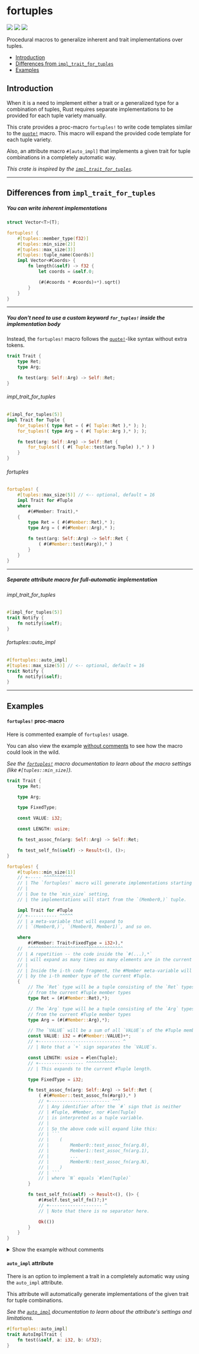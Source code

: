 # fortuples
[![](https://docs.rs/fortuples/badge.svg)](https://docs.rs/fortuples/) [![](https://img.shields.io/crates/v/fortuples.svg)](https://crates.io/crates/fortuples) [![](https://img.shields.io/crates/d/fortuples.svg)](https://crates.io/crates/fortuples)

Procedural macros to generalize inherent and trait implementations over tuples.

* [Introduction](#introduction)
* [Differences from `impl_trait_for_tuples`](#differences-from-impl_trait_for_tuples)
* [Examples](#examples)

## Introduction

When it is a need to implement either a trait or a generalized type for a combination of tuples,
Rust requires separate implementations to be provided for each tuple variety manually.

This crate provides a proc-macro `fortuples!` to write code templates similar to the [`quote!`](https://docs.rs/quote/latest/quote/) macro.
This macro will expand the provided code template for each tuple variety.

Also, an attribute macro `#[auto_impl]` that implements a given trait for tuple combinations in a completely automatic way.

_This crate is inspired by the [`impl_trait_for_tuples`](https://docs.rs/impl-trait-for-tuples/latest/impl_trait_for_tuples/)._

----

## Differences from `impl_trait_for_tuples`

##### You can write inherent implementations
```rust
struct Vector<T>(T);

fortuples! {
    #[tuples::member_type(f32)]
    #[tuples::min_size(2)]
    #[tuples::max_size(3)]
    #[tuples::tuple_name(Coords)]
    impl Vector<#Coords> {
        fn length(&self) -> f32 {
            let coords = &self.0;

            (#(#coords * #coords)+*).sqrt()
        }
    }
}
```

----

##### You don't need to use a custom keyword `for_tuples!` inside the implementation body

Instead, the `fortuples!` macro follows the [`quote!`](https://docs.rs/quote/latest/quote/)-like syntax without extra tokens.

```rust
trait Trait {
    type Ret;
    type Arg;

    fn test(arg: Self::Arg) -> Self::Ret;
}
```

###### impl_trait_for_tuples

```rust
#[impl_for_tuples(5)]
impl Trait for Tuple {
    for_tuples!( type Ret = ( #( Tuple::Ret ),* ); );
    for_tuples!( type Arg = ( #( Tuple::Arg ),* ); );

    fn test(arg: Self::Arg) -> Self::Ret {
        for_tuples!( ( #( Tuple::test(arg.Tuple) ),* ) )
    }
}
```

###### fortuples

```rust
fortuples! {
    #[tuples::max_size(5)] // <-- optional, default = 16
    impl Trait for #Tuple
    where
        #(#Member: Trait),*
    {
        type Ret = ( #(#Member::Ret),* );
        type Arg = ( #(#Member::Arg),* );

        fn test(arg: Self::Arg) -> Self::Ret {
            ( #(#Member::test(#arg)),* )
        }
    }
}
```

----

##### Separate attribute macro for full-automatic implementation

###### impl_trait_for_tuples

```rust
#[impl_for_tuples(5)]
trait Notify {
    fn notify(&self);
}
```

###### fortuples::auto_impl

```rust
#[fortuples::auto_impl]
#[tuples::max_size(5)] // <-- optional, default = 16
trait Notify {
    fn notify(&self);
}
```

----

## Examples

#### `fortuples!` proc-macro

Here is commented example of `fortuples!` usage.

You can also view the example [without comments](#fortuples-proc-macro-without-comments) to see how the macro could look in the wild.

_See the [`fortuples!`](https://docs.rs/fortuples/latest/fortuples/macro.fortuples.html) macro documentation to learn about the macro settings (like `#[tuples::min_size]`)._

```rust
trait Trait {
    type Ret;

    type Arg;

    type FixedType;

    const VALUE: i32;

    const LENGTH: usize;

    fn test_assoc_fn(arg: Self::Arg) -> Self::Ret;

    fn test_self_fn(&self) -> Result<(), ()>;
}

fortuples! {
    #[tuples::min_size(1)]
    // +----- ^^^^^^^^^^^
    // | The `fortuples!` macro will generate implementations starting with the empty tuple.
    // |
    // | Due to the `min_size` setting,
    // | the implementations will start from the `(Member0,)` tuple.

    impl Trait for #Tuple
    // +----------- ^^^^^
    // | a meta-variable that will expand to
    // | `(Member0,)`, `(Member0, Member1)`, and so on.

    where
        #(#Member: Trait<FixedType = i32>),*
    //  ^^^^^^^^^^^^^^^^^^^^^^^^^^^^^^^^^^^^
    // | A repetition -- the code inside the `#(...),*`
    // | will expand as many times as many elements are in the current #Tuple.
    // |
    // | Inside the i-th code fragment, the #Member meta-variable will be substituted
    // | by the i-th member type of the current #Tuple.
    {
        // The `Ret` type will be a tuple consisting of the `Ret` types
        // from the current #Tuple member types
        type Ret = (#(#Member::Ret),*);

        // The `Arg` type will be a tuple consisting of the `Arg` types
        // from the current #Tuple member types
        type Arg = (#(#Member::Arg),*);

        // The `VALUE` will be a sum of all `VALUE`s of the #Tuple member types.
        const VALUE: i32 = #(#Member::VALUE)+*;
        // +------------------------------- ^
        // | Note that a `+` sign separates the `VALUE`s.

        const LENGTH: usize = #len(Tuple);
        // +----------------- ^^^^^^^^^^^
        // | This expands to the current #Tuple length.

        type FixedType = i32;

        fn test_assoc_fn(arg: Self::Arg) -> Self::Ret {
            ( #(#Member::test_assoc_fn(#arg)),* )
            // +----------------------- ^^^
            // | Any identifier after the `#` sign that is neither
            // | #Tuple, #Member, nor #len(Tuple)
            // | is interpreted as a tuple variable.
            // |
            // | So the above code will expand like this:
            // | ```
            // |    (
            // |        Member0::test_assoc_fn(arg.0),
            // |        Member1::test_assoc_fn(arg.1),
            // |        ...
            // |        MemberN::test_assoc_fn(arg.N),
            // |    )
            // | ```
            // | where `N` equals `#len(Tuple)`
        }

        fn test_self_fn(&self) -> Result<(), ()> {
            #(#self.test_self_fn()?;)*
            // +-------------------- ^
            // | Note that there is no separator here.

            Ok(())
        }
    }
}
```

<details>
<summary>Show the example without comments</summary>

#### `fortuples!` proc-macro (without comments)

```rust
trait Trait {
    type Ret;

    type Arg;

    type FixedType;

    const VALUE: i32;

    const LENGTH: usize;

    fn test_assoc_fn(arg: Self::Arg) -> Self::Ret;

    fn test_self_fn(&self) -> Result<(), ()>;
}

fortuples! {
    #[tuples::min_size(1)]
    impl Trait for #Tuple
    where
        #(#Member: Trait<FixedType = i32>),*
    {
        type Ret = (#(#Member::Ret),*);

        type Arg = (#(#Member::Arg),*);

        const VALUE: i32 = #(#Member::VALUE)+*;

        const LENGTH: usize = #len(Tuple);

        type FixedType = i32;

        fn test_assoc_fn(arg: Self::Arg) -> Self::Ret {
            ( #(#Member::test_assoc_fn(#arg)),* )
        }

        fn test_self_fn(&self) -> Result<(), ()> {
            #(#self.test_self_fn()?;)*

            Ok(())
        }
    }
}
```

</details>


#### `auto_impl` attribute

There is an option to implement a trait
in a completely automatic way using the `auto_impl` attribute.

This attribute will automatically generate implementations of the given trait
for tuple combinations.

_See the [`auto_impl`](https://docs.rs/fortuples/latest/fortuples/attr.auto_impl.html) documentation to learn about the
attribute's settings and limitations._

```rust
#[fortuples::auto_impl]
trait AutoImplTrait {
    fn test(&self, a: i32, b: &f32);
}
```

